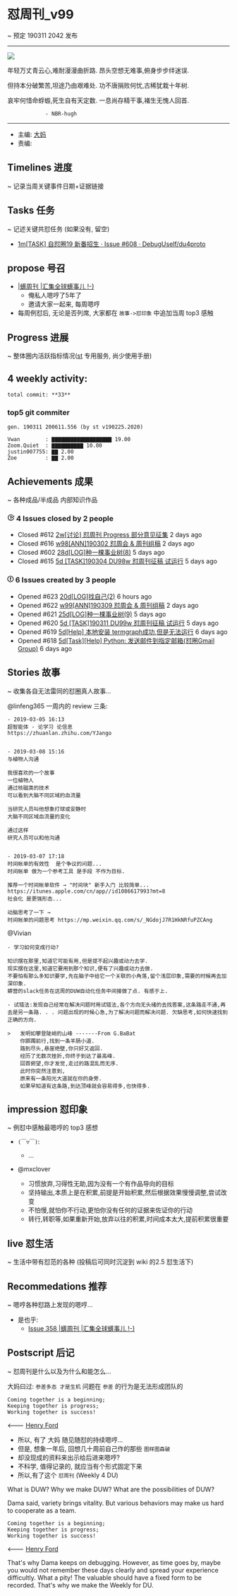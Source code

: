 # 怼周刊_v99
~ 预定 190311 2042 发布

-----------------------------------------

![](https://ipic.zoomquiet.top/2019-05-21-099w_poem.jpeg)

年轻万丈青云心,难耐漫漫曲折路. 
昂头空想无难事,俯身步步绊迷误. 

但持本分破繁苦,坦途乃由艰难处. 
功不唐捐败何忧,古稀犹栽十年树. 

哀牢何惜命蜉蝣,死生自有天定数. 
一息尚存精干事,褚生无愧人回首. 

                - NBR-hugh
-----------------------------------------

- 主编: [大妈](http://du.zoomquiet.io/2014-02/ac0-zq/)
- 责编:


## Timelines 进度 
~ 记录当周关键事件日期+证据链接


## Tasks 任务 
~ 记述关键共怼任务 (如果没有, 留空)

- [1m[TASK] 自怼圈19 新番招生 · Issue #608 · DebugUself/du4proto](https://github.com/DebugUself/du4proto/issues/608)

## propose 号召

- [|蠎周刊 |汇集全球蠎事儿 !-)](http://weekly.pychina.org/archives.html)
    + 俺私人嗯哼了5年了
    + 邀请大家一起来, 每周嗯哼
- 每周例怼后, 无论是否列席, 大家都在 `故事->怼印象` 中追加当周 top3 感触


## Progress 进展 
~ 整体圈内活跃指标情况([st](https://github.com/DebugUself/du4proto/tree/DU_tools/st) 专用服务, 尚少使用手册)

## 4 weekly activity:
    total commit: **33**


### top5 git commiter
    gen. 190311 200611.556 (by st v190225.2020)

    Vwan        : ▇▇▇▇▇▇▇▇▇▇▇▇▇▇▇▇▇▇▇ 19.00
    Zoom.Quiet  : ▇▇▇▇▇▇▇▇▇▇ 10.00
    justin007755: ▇▇ 2.00 
    Zoe         : ▇▇ 2.00 


## Achievements 成果 
~ 各种成品/半成品 内部知识作品

<div id="issues" class="pulse-section">
    <h3 class="conversation-list-heading" id="closed-issues">
      <span class="inner">
        <svg class="octicon octicon-issue-closed" viewBox="0 0 16 16" version="1.1" width="16" height="16" aria-hidden="true"><path fill-rule="evenodd" d="M7 10h2v2H7v-2zm2-6H7v5h2V4zm1.5 1.5l-1 1L12 9l4-4.5-1-1L12 7l-1.5-1.5zM8 13.7A5.71 5.71 0 0 1 2.3 8c0-3.14 2.56-5.7 5.7-5.7 1.83 0 3.45.88 4.5 2.2l.92-.92A6.947 6.947 0 0 0 8 1C4.14 1 1 4.14 1 8s3.14 7 7 7 7-3.14 7-7l-1.52 1.52c-.66 2.41-2.86 4.19-5.48 4.19v-.01z"></path></svg>
        <span class="text-emphasized">4</span> Issues
        closed by <span class="text-emphasized">2</span> people
      </span>
    </h3>
    <ul class="simple-conversation-list varied-states">
      <li>
        <span class="State State--red">Closed</span>
        <span class="num">#612</span>
        <a href="/DebugUself/du4proto/issues/612" class="title">2w[讨论] 怼周刊 Progress 部分意见征集</a>
        <relative-time datetime="2019-03-09T12:18:39Z" title="2019年3月9日 GMT+8 下午8:18">2 days ago</relative-time>
      </li>
      <li>
        <span class="State State--red">Closed</span>
        <span class="num">#616</span>
        <a href="/DebugUself/du4proto/issues/616" class="title">w98[ANN]190302 怼周会 &amp; 周刊组稿</a>
        <relative-time datetime="2019-03-09T05:31:21Z" title="2019年3月9日 GMT+8 下午1:31">2 days ago</relative-time>
      </li>
      <li>
        <span class="State State--red">Closed</span>
        <span class="num">#602</span>
        <a href="/DebugUself/du4proto/issues/602" class="title">28d[LOG]种一棵事业树(8)</a>
        <relative-time datetime="2019-03-06T15:44:14Z" title="2019年3月6日 GMT+8 下午11:44">5 days ago</relative-time>
      </li>
      <li>
        <span class="State State--red">Closed</span>
        <span class="num">#615</span>
        <a href="/DebugUself/du4proto/issues/615" class="title">5d [TASK]190304 DU98w 怼周刊征稿 试运行</a>
        <relative-time datetime="2019-03-06T11:26:50Z" title="2019年3月6日 GMT+8 下午7:26">5 days ago</relative-time>
      </li>
    </ul>
    <h3 class="conversation-list-heading" id="new-issues">
      <span class="inner">
        <svg class="octicon octicon-issue-opened" viewBox="0 0 14 16" version="1.1" width="14" height="16" aria-hidden="true"><path fill-rule="evenodd" d="M7 2.3c3.14 0 5.7 2.56 5.7 5.7s-2.56 5.7-5.7 5.7A5.71 5.71 0 0 1 1.3 8c0-3.14 2.56-5.7 5.7-5.7zM7 1C3.14 1 0 4.14 0 8s3.14 7 7 7 7-3.14 7-7-3.14-7-7-7zm1 3H6v5h2V4zm0 6H6v2h2v-2z"></path></svg>
        <span class="text-emphasized">6</span> Issues
        created by <span class="text-emphasized">3</span> people
      </span>
    </h3>
    <ul class="simple-conversation-list varied-states">
      <li>
        <span class="State State--green">Opened</span>
        <span class="num">#623</span>
        <a href="/DebugUself/du4proto/issues/623" class="title">20d[LOG]找自己(2)</a>
        <relative-time datetime="2019-03-11T08:25:33Z" title="2019年3月11日 GMT+8 下午4:25">6 hours ago</relative-time>
      </li>
      <li>
        <span class="State State--green">Opened</span>
        <span class="num">#622</span>
        <a href="/DebugUself/du4proto/issues/622" class="title">w99[ANN]190309 怼周会 &amp; 周刊组稿</a>
        <relative-time datetime="2019-03-09T05:30:44Z" title="2019年3月9日 GMT+8 下午1:30">2 days ago</relative-time>
      </li>
      <li>
        <span class="State State--green">Opened</span>
        <span class="num">#621</span>
        <a href="/DebugUself/du4proto/issues/621" class="title">25d[LOG]种一棵事业树(9)</a>
        <relative-time datetime="2019-03-06T15:43:10Z" title="2019年3月6日 GMT+8 下午11:43">5 days ago</relative-time>
      </li>
      <li>
        <span class="State State--green">Opened</span>
        <span class="num">#620</span>
        <a href="/DebugUself/du4proto/issues/620" class="title">5d [TASK]190311 DU99w 怼周刊征稿 试运行</a>
        <relative-time datetime="2019-03-06T11:19:18Z" title="2019年3月6日 GMT+8 下午7:19">5 days ago</relative-time>
      </li>
      <li>
        <span class="State State--green">Opened</span>
        <span class="num">#619</span>
        <a href="/DebugUself/du4proto/issues/619" class="title">5d[Help] 本地安装 termgraph成功,但是无法运行</a>
        <relative-time datetime="2019-03-05T15:12:45Z" title="2019年3月5日 GMT+8 下午11:12">6 days ago</relative-time>
      </li>
      <li>
        <span class="State State--green">Opened</span>
        <span class="num">#618</span>
        <a href="/DebugUself/du4proto/issues/618" class="title">5d[Task][Help] Python: 发送邮件到指定邮箱(怼圈Gmail Group)</a>
        <relative-time datetime="2019-03-05T15:02:19Z" title="2019年3月5日 GMT+8 下午11:02">6 days ago</relative-time>
      </li>
    </ul>
</div>
      
## Stories 故事 
~ 收集各自无法雷同的怼圈真人故事...

@linfeng365 一周内的 review 三条:

    - 2019-03-05 16:13
    超智能体 - 论学习 论信息
    https://zhuanlan.zhihu.com/YJango


    - 2019-03-08 15:16
    与植物人沟通

    我很喜欢的一个故事
    一位植物人
    通过核磁类的技术
    可以看到大脑不同区域的血流量

    当研究人员叫他想象打球或安静时
    大脑不同区域血流量的变化

    通过这样
    研究人员可以和他沟通


    - 2019-03-07 17:18
    时间帐单的有效性  是个争议的问题... 
    时间帐单 做为一个参考工具 是手段 不作为目标. 

    推荐一个时间帐单软件 → "时间块" 新手入门 比较简单... 
    https://itunes.apple.com/cn/app//id1086617993?mt=8
    社会化 是更强形态...  

    动脑思考了一下 →
    时间帐单的问题思考 https://mp.weixin.qq.com/s/_NGdojJ7R1HkNRfuPZCAng

@Vivian
    
    - 学习如何变成行动?

    知识摆在那里,知道它可能有用,但是提不起兴趣或动力去学. 
    现实摆在这里,知道它要用到那个知识,便有了兴趣或动力去做. 
    不要怕有那么多知识要学,先在脑子中给它一个关联的小角落,留个浅层印象,需要的时候再去加深印象. 
    蟒营的slack任务在这周的DUW自动化任务中间接做了点. 有感于上. 

    - 试错法:发现自己经常在解决问题时用试错法,各个方向无头绪的去找答案,这条路走不通,再去是另一条路. . . 问题出现的时候心急,为了解决问题而解决问题. 欠缺思考,如何快速找到正确的方向. 

    >   发明如攀登陡峭的山峰 -------From G.BaBat
        你踯躅前行,找到一条羊肠小道. 
        路到尽头,悬崖绝壁,你只好又返回. 
        经历了无数次挫折,你终于到达了最高峰. 
        回首俯望,你才发觉,走过的路混乱而无序. 
        此时你突然注意到,
        原来有一条阳光大道就在你的身旁. 
        如果早知道有这条路,到达顶峰就会容易得多,也快得多. 

## impression 怼印象 
~ 例怼中感触最嗯哼的 top3 感想

- `(￣▽￣)`:
    + ...

- @mxclover
    - 习惯放弃,习得性无助,因为没有一个有作品导向的目标
    - 坚持输出,本质上是在积累,前提是开始积累,然后根据效果慢慢调整,尝试改变
    - 不怕慢,就怕你不行动,更怕你没有任何的证据来佐证你的行动
    - 转行,转职等,如果重新开始,放弃以往的积累,时间成本太大,提前积累很重要

## live 怼生活
~ 生活中带有怼范的各种 (投稿后可同时沉淀到 wiki 的2.5 怼生活下)



## Recommedations 推荐 
~ 嗯哼各种怼路上发现的嗯哼...

- 是也乎:
    + [Issue 358 |蠎周刊 |汇集全球蠎事儿 !-)](http://weekly.pychina.org/issue/issue-358.html)


## Postscript 后记 
~ 怼周刊是什么以及为什么和能怎么...

大妈曰过: `参差多态 才是生机`
问题在 `参差` 的行为是无法形成团队的

    Coming together is a beginning; 
    Keeping together is progress; 
    Working together is success!

<--- [Henry Ford](https://www.brainyquote.com/quotes/quotes/h/henryford121997.html)

- 所以, 有了 大妈 随见随怼的持续嗯哼...
- 但是, 想象一年后, 回想几十周前自己作的那些 `图样图森破` 
- 却没现成的资料来出示给后进来嗯哼?
- 不科学, 值得记录的, 就应当有个形式固定下来
- 所以,有了这个 `怼周刊` (Weekly 4 DU)

What is DUW?
Why we make DUW?
What are the possibilities of DUW?

Dama said, variety brings vitality.
But various behaviors may make us hard to cooperate as a team.

    Coming together is a beginning; 
    Keeping together is progress; 
    Working together is success!

<--- [Henry Ford](https://www.brainyquote.com/quotes/quotes/h/henryford121997.html)

That's why Dama keeps on debugging.
However, as time goes by, maybe you would not remember these days clearly and spread your experience difficultly.
What a pity!
The valuable should have a fixed form to be recorded.
That's why we make the Weekly for DU.

